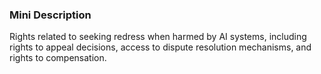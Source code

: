 ### Mini Description

Rights related to seeking redress when harmed by AI systems, including rights to appeal decisions, access to dispute resolution mechanisms, and rights to compensation.
